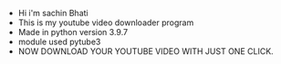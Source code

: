 -  Hi i'm sachin Bhati 
-  This is my youtube video downloader program
-  Made in python version 3.9.7
-  module used pytube3
-  NOW DOWNLOAD YOUR YOUTUBE VIDEO WITH JUST ONE CLICK.
